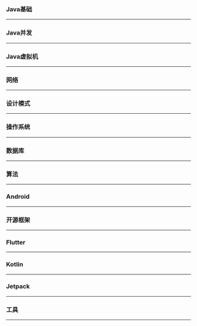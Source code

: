 

### Java基础
***


### Java并发
***


### Java虚拟机
***


### 网络
***


### 设计模式
------


### 操作系统
------


### 数据库
------


### 算法
------


### Android
------

### 开源框架
------


### Flutter
------


### Kotlin
------


### Jetpack
------

### 工具
------

